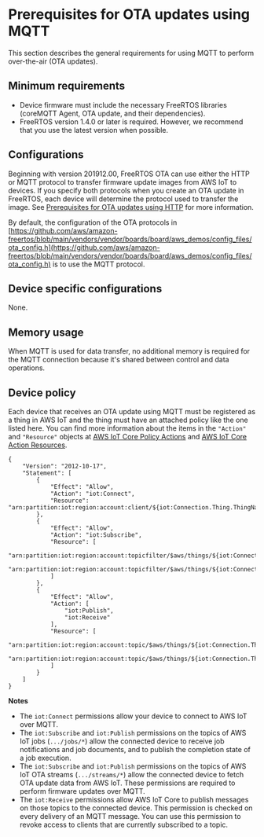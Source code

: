 # Prerequisites for OTA updates using MQTT<a name="ota-mqtt-freertos"></a>

This section describes the general requirements for using MQTT to perform over\-the\-air \(OTA updates\)\.

## Minimum requirements<a name="ota-mqtt-freertos-min-requirements"></a>
+ Device firmware must include the necessary FreeRTOS libraries \(coreMQTT Agent, OTA update, and their dependencies\)\.
+ FreeRTOS version 1\.4\.0 or later is required\. However, we recommend that you use the latest version when possible\.

## Configurations<a name="ota-mqtt-freertos-config"></a>

Beginning with version 201912\.00, FreeRTOS OTA can use either the HTTP or MQTT protocol to transfer firmware update images from AWS IoT to devices\. If you specify both protocols when you create an OTA update in FreeRTOS, each device will determine the protocol used to transfer the image\. See [Prerequisites for OTA updates using HTTP](ota-http-freertos.md) for more information\.

By default, the configuration of the OTA protocols in [https://github.com/aws/amazon-freertos/blob/main/vendors/vendor/boards/board/aws_demos/config_files/ota_config.h](https://github.com/aws/amazon-freertos/blob/main/vendors/vendor/boards/board/aws_demos/config_files/ota_config.h) is to use the MQTT protocol\.

## Device specific configurations<a name="ota-mqtt-freertos-dev-config"></a>

None\.

## Memory usage<a name="ota-mqtt-freertos-memory"></a>

When MQTT is used for data transfer, no additional memory is required for the MQTT connection because it's shared between control and data operations\. 

## Device policy<a name="ota-mqtt-freertos-device-policy"></a>

Each device that receives an OTA update using MQTT must be registered as a thing in AWS IoT and the thing must have an attached policy like the one listed here\. You can find more information about the items in the `"Action"` and `"Resource"` objects at [AWS IoT Core Policy Actions](https://docs.aws.amazon.com/iot/latest/developerguide/iot-policy-actions.html) and [AWS IoT Core Action Resources](https://docs.aws.amazon.com/iot/latest/developerguide/iot-action-resources.html)\.

```
{
    "Version": "2012-10-17",
    "Statement": [
        {
            "Effect": "Allow",
            "Action": "iot:Connect",
            "Resource": "arn:partition:iot:region:account:client/${iot:Connection.Thing.ThingName}"
        },
        {
            "Effect": "Allow",
            "Action": "iot:Subscribe",
            "Resource": [
                "arn:partition:iot:region:account:topicfilter/$aws/things/${iot:Connection.Thing.ThingName}/streams/*",
                "arn:partition:iot:region:account:topicfilter/$aws/things/${iot:Connection.Thing.ThingName}/jobs/*"
            ]
        },
        {
            "Effect": "Allow",
            "Action": [
                "iot:Publish",
                "iot:Receive"
            ],
            "Resource": [
                "arn:partition:iot:region:account:topic/$aws/things/${iot:Connection.Thing.ThingName}/streams/*",
                "arn:partition:iot:region:account:topic/$aws/things/${iot:Connection.Thing.ThingName}/jobs/*"
            ]
        }
    ]
}
```

**Notes**
+ The `iot:Connect` permissions allow your device to connect to AWS IoT over MQTT\.
+ The `iot:Subscribe` and `iot:Publish` permissions on the topics of AWS IoT jobs \(`.../jobs/*`\) allow the connected device to receive job notifications and job documents, and to publish the completion state of a job execution\.
+ The `iot:Subscribe` and `iot:Publish` permissions on the topics of AWS IoT OTA streams \(`.../streams/*`\) allow the connected device to fetch OTA update data from AWS IoT\. These permissions are required to perform firmware updates over MQTT\.
+ The `iot:Receive` permissions allow AWS IoT Core to publish messages on those topics to the connected device\. This permission is checked on every delivery of an MQTT message\. You can use this permission to revoke access to clients that are currently subscribed to a topic\.
